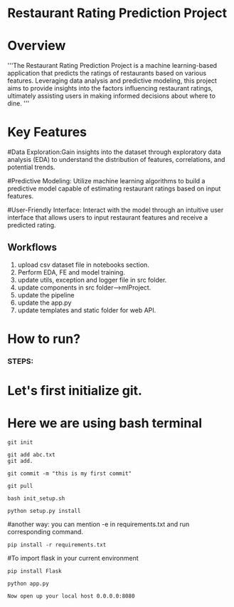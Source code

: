 # Restaurant Rating Prediction Project

# Overview
'''The Restaurant Rating Prediction Project is a machine learning-based application that predicts the ratings of restaurants based on various features. Leveraging data analysis and predictive modeling, this project aims to provide insights into the factors influencing restaurant ratings, ultimately assisting users in making informed decisions about where to dine.
'''

# Key Features

#Data Exploration:Gain insights into the dataset through exploratory data analysis (EDA) to understand the distribution of features, correlations, and potential trends.

#Predictive Modeling: Utilize machine learning algorithms to build a predictive model capable of estimating restaurant ratings based on input features.

#User-Friendly Interface: Interact with the model through an intuitive user interface that allows users to input restaurant features and receive a predicted rating.

## Workflows

1. upload csv dataset file in notebooks section.
2. Perform EDA, FE and model training.
3. update utils, exception and logger file in src folder.
4. update components in src folder-->mlProject. 
5. update the pipeline
6. update the app.py
7. update templates and static folder for web API.

# How to run?
### STEPS:

# Let's first initialize git.

# Here we are using bash terminal
```
git init
```

```
git add abc.txt
git add.
```

```
git commit -m "this is my first commit"
```

```
git pull
```

```
bash init_setup.sh
```

```
python setup.py install
```

#another way: you can mention -e in requirements.txt and run corresponding command.

```
pip install -r requirements.txt
```

#To import flask in your current environment

```
pip install Flask
```

```
python app.py
```

```
Now open up your local host 0.0.0.0:8080
```

